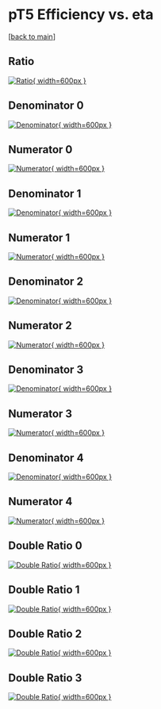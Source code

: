 # pT5 Efficiency vs. eta

[[back to main](./)]



## Ratio

[![Ratio](../mtv/var/pT5_vtr_0_1_eff_eta.png){ width=600px }](../mtv/var/pT5_vtr_0_1_eff_eta.pdf)

## Denominator 0

[![Denominator](../mtv/den/pT5_vtr_0_1_eff_eta_den0.png){ width=600px }](../mtv/den/pT5_vtr_0_1_eff_eta_den0.pdf)

## Numerator 0

[![Numerator](../mtv/num/pT5_vtr_0_1_eff_eta_num0.png){ width=600px }](../mtv/num/pT5_vtr_0_1_eff_eta_num0.pdf)

## Denominator 1

[![Denominator](../mtv/den/pT5_vtr_0_1_eff_eta_den1.png){ width=600px }](../mtv/den/pT5_vtr_0_1_eff_eta_den1.pdf)

## Numerator 1

[![Numerator](../mtv/num/pT5_vtr_0_1_eff_eta_num1.png){ width=600px }](../mtv/num/pT5_vtr_0_1_eff_eta_num1.pdf)

## Denominator 2

[![Denominator](../mtv/den/pT5_vtr_0_1_eff_eta_den2.png){ width=600px }](../mtv/den/pT5_vtr_0_1_eff_eta_den2.pdf)

## Numerator 2

[![Numerator](../mtv/num/pT5_vtr_0_1_eff_eta_num2.png){ width=600px }](../mtv/num/pT5_vtr_0_1_eff_eta_num2.pdf)

## Denominator 3

[![Denominator](../mtv/den/pT5_vtr_0_1_eff_eta_den3.png){ width=600px }](../mtv/den/pT5_vtr_0_1_eff_eta_den3.pdf)

## Numerator 3

[![Numerator](../mtv/num/pT5_vtr_0_1_eff_eta_num3.png){ width=600px }](../mtv/num/pT5_vtr_0_1_eff_eta_num3.pdf)

## Denominator 4

[![Denominator](../mtv/den/pT5_vtr_0_1_eff_eta_den4.png){ width=600px }](../mtv/den/pT5_vtr_0_1_eff_eta_den4.pdf)

## Numerator 4

[![Numerator](../mtv/num/pT5_vtr_0_1_eff_eta_num4.png){ width=600px }](../mtv/num/pT5_vtr_0_1_eff_eta_num4.pdf)

## Double Ratio 0

[![Double Ratio](../mtv/ratio/pT5_vtr_0_1_eff_eta_ratio0.png){ width=600px }](../mtv/ratio/pT5_vtr_0_1_eff_eta_ratio0.pdf)

## Double Ratio 1

[![Double Ratio](../mtv/ratio/pT5_vtr_0_1_eff_eta_ratio1.png){ width=600px }](../mtv/ratio/pT5_vtr_0_1_eff_eta_ratio1.pdf)

## Double Ratio 2

[![Double Ratio](../mtv/ratio/pT5_vtr_0_1_eff_eta_ratio2.png){ width=600px }](../mtv/ratio/pT5_vtr_0_1_eff_eta_ratio2.pdf)

## Double Ratio 3

[![Double Ratio](../mtv/ratio/pT5_vtr_0_1_eff_eta_ratio3.png){ width=600px }](../mtv/ratio/pT5_vtr_0_1_eff_eta_ratio3.pdf)

